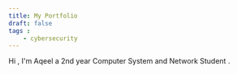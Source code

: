 ```yaml
---
title: My Portfolio
draft: false
tags : 
    - cybersecurity
---
```


Hi , I'm Aqeel a 2nd year Computer System and Network Student . 


